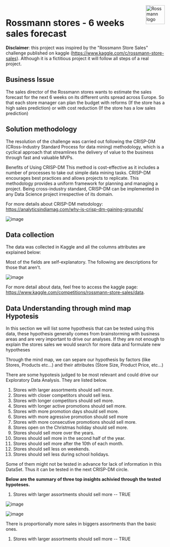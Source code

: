 <img src="https://user-images.githubusercontent.com/64495168/129553804-9baec55b-e3bf-407c-a5f5-8b229490bd27.png" alt="Rossmann logo" title="Rossmann" align="right" height="60" class="center"/>

# Rossmann stores - 6 weeks sales forecast

**Disclaimer**: this project was inspired by the "Rossmann Store Sales" challenge published on kaggle (https://www.kaggle.com/c/rossmann-store-sales). Although it is a fictitious project it will follow all steps of a real project.

## Business Issue
The sales director of the Rossmann stores wants to estimate the sales forecast for the next 6 weeks on its different units spread across Europe. So that each store manager can plan the budget with reforms (If the store has a high sales prediction) or with cost reduction (If the store has a low sales prediction)

## Solution methodology
The resolution of the challenge was carried out following the CRISP-DM (CRoss-Industry Standard Process for data mining) methodology, which is a cyclical approach that streamlines the delivery of value to the business through fast and valuable MVPs.

Benefits of Using CRISP-DM
This method is cost-effective as it includes a number of processes to take out simple data mining tasks.
CRISP-DM encourages best practices and allows projects to replicate.
This methodology provides a uniform framework for planning and managing a project.
Being cross-industry standard, CRISP-DM can be implemented in any Data Science project irrespective of its domain.

For more details about CRISP-DM metodology: https://analyticsindiamag.com/why-is-crisp-dm-gaining-grounds/


![image](https://user-images.githubusercontent.com/73034020/180753015-7945d745-3420-4fd0-9681-6487fb066c80.png)


## Data collection
The data was collected in Kaggle and all the columns attributes are explained below:

Most of the fields are self-explanatory. The following are descriptions for those that aren't.

![image](https://user-images.githubusercontent.com/73034020/180752785-0bfd3ab4-4460-4122-88e0-5a1b58b63b96.png)


For more detail about data, feel free to access the kaggle page:
https://www.kaggle.com/competitions/rossmann-store-sales/data.

## Data Understanding through mind map Hypotesis
In this section we will list some hypothesis that can be tested using this data, these hypothesis generally comes from brainstorming 
with business areas and are very important to drive our analyses.
If they are not enough to explain the stores sales we would search for more data and formulate new hypotheses

Through the mind map, we can separe our hypothesis by factors (like Stores, Products etc...) and their attributes (Store Size, Product Price, etc...)

There are some hypotesis judged to be most relevant and could drive our Exploratory Data Analysis. They are listed below.

1. Stores with larger assortments should sell more.
2. Stores with closer competitors should sell less.
3. Stores with longer competitors should sell more.
4. Stores with longer active promotions should sell more.
5. Stores with more promotion days should sell more.
6. Stores with more agressive promotion should sell more
7. Stores with more consecutive promotions should sell more.
8. Stores open on the Christmas holiday should sell more.
9. Stores should sell more over the years.
10. Stores should sell more in the second half of the year.
11. Stores should sell more after the 10th of each month.
12. Stores should sell less on weekends.
13. Stores should sell less during school holidays.

Some of them might not be tested in advance for lack of information in this DataSet. Thus it can be tested in the next CRISP-DM circle.

**Below are the summary of three top insights achivied through the tested hypoteses.**
1. Stores with larger assortments should sell more -- TRUE

![image](https://user-images.githubusercontent.com/73034020/180753446-e35fd0a4-9b15-44c5-80f7-3104ccbe1079.png)

![image](https://user-images.githubusercontent.com/73034020/180751961-8b4593ec-df14-441b-afd7-b97414b57818.png)

There is proportionally more sales in biggers assortments than the basic ones.

1. Stores with larger assortments should sell more -- TRUE




